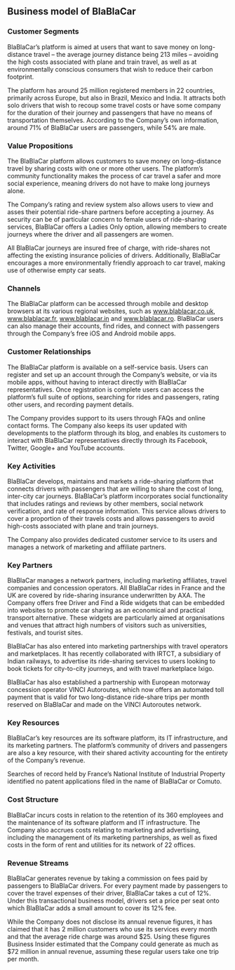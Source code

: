 Business model of BlaBlaCar
---------------------------

 ### Customer Segments

 BlaBlaCar’s platform is aimed at users that want to save money on long-distance travel – the average journey distance being 213 miles – avoiding the high costs associated with plane and train travel, as well as at environmentally conscious consumers that wish to reduce their carbon footprint.

 The platform has around 25 million registered members in 22 countries, primarily across Europe, but also in Brazil, Mexico and India. It attracts both solo drivers that wish to recoup some travel costs or have some company for the duration of their journey and passengers that have no means of transportation themselves. According to the Company’s own information, around 71% of BlaBlaCar users are passengers, while 54% are male.

 ### Value Propositions

 The BlaBlaCar platform allows customers to save money on long-distance travel by sharing costs with one or more other users. The platform’s community functionality makes the process of car travel a safer and more social experience, meaning drivers do not have to make long journeys alone.

 The Company’s rating and review system also allows users to view and asses their potential ride-share partners before accepting a journey. As security can be of particular concern to female users of ride-sharing services, BlaBlaCar offers a Ladies Only option, allowing members to create journeys where the driver and all passengers are women.

 All BlaBlaCar journeys are insured free of charge, with ride-shares not affecting the existing insurance policies of drivers. Additionally, BlaBlaCar encourages a more environmentally friendly approach to car travel, making use of otherwise empty car seats.

 ### Channels

 The BlaBlaCar platform can be accessed through mobile and desktop browsers at its various regional websites, such as www.blablacar.co.uk, www.blablacar.fr, www.blablacar.in and www.blablacar.ro. BlaBlaCar users can also manage their accounts, find rides, and connect with passengers through the Company’s free iOS and Android mobile apps.

 ### Customer Relationships

 The BlaBlaCar platform is available on a self-service basis. Users can register and set up an account through the Company’s website, or via its mobile apps, without having to interact directly with BlaBlaCar representatives. Once registration is complete users can access the platform’s full suite of options, searching for rides and passengers, rating other users, and recording payment details.

 The Company provides support to its users through FAQs and online contact forms. The Company also keeps its user updated with developments to the platform through its blog, and enables its customers to interact with BlaBlaCar representatives directly through its Facebook, Twitter, Google+ and YouTube accounts.

 ### Key Activities

 BlaBlaCar develops, maintains and markets a ride-sharing platform that connects drivers with passengers that are willing to share the cost of long, inter-city car journeys. BlaBlaCar’s platform incorporates social functionality that includes ratings and reviews by other members, social network verification, and rate of response information. This service allows drivers to cover a proportion of their travels costs and allows passengers to avoid high-costs associated with plane and train journeys.

 The Company also provides dedicated customer service to its users and manages a network of marketing and affiliate partners.

 ### Key Partners

 BlaBlaCar manages a network partners, including marketing affiliates, travel companies and concession operators. All BlaBlaCar rides in France and the UK are covered by ride-sharing insurance underwritten by AXA. The Company offers free Driver and Find a Ride widgets that can be embedded into websites to promote car sharing as an economical and practical transport alternative. These widgets are particularly aimed at organisations and venues that attract high numbers of visitors such as universities, festivals, and tourist sites.

 BlaBlaCar has also entered into marketing partnerships with travel operators and marketplaces. It has recently collaborated with IRTCT, a subsidiary of Indian railways, to advertise its ride-sharing services to users looking to book tickets for city-to-city journeys, and with travel marketplace Ixigo.

 BlaBlaCar has also established a partnership with European motorway concession operator VINCI Autoroutes, which now offers an automated toll payment that is valid for two long-distance ride-share trips per month reserved on BlaBlaCar and made on the VINCI Autoroutes network.

 ### Key Resources

 BlaBlaCar’s key resources are its software platform, its IT infrastructure, and its marketing partners. The platform’s community of drivers and passengers are also a key resource, with their shared activity accounting for the entirety of the Company’s revenue.

 Searches of record held by France’s National Institute of Industrial Property identified no patent applications filed in the name of BlaBlaCar or Comuto.

 ### Cost Structure

 BlaBlaCar incurs costs in relation to the retention of its 360 employees and the maintenance of its software platform and IT infrastructure. The Company also accrues costs relating to marketing and advertising, including the management of its marketing partnerships, as well as fixed costs in the form of rent and utilities for its network of 22 offices.

 ### Revenue Streams

 BlaBlaCar generates revenue by taking a commission on fees paid by passengers to BlaBlaCar drivers. For every payment made by passengers to cover the travel expenses of their driver, BlaBlaCar takes a cut of 12%. Under this transactional business model, drivers set a price per seat onto which BlaBlaCar adds a small amount to cover its 12% fee.

 While the Company does not disclose its annual revenue figures, it has claimed that it has 2 million customers who use its services every month and that the average ride charge was around $25. Using these figures Business Insider estimated that the Company could generate as much as $72 million in annual revenue, assuming these regular users take one trip per month.